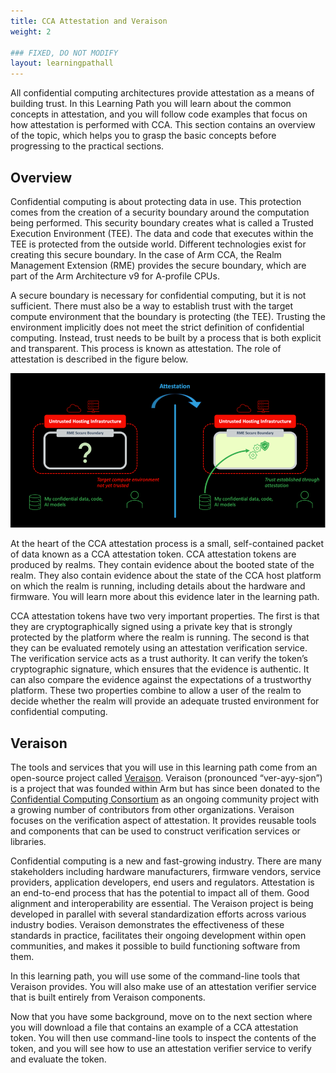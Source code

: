 ```yaml
---
title: CCA Attestation and Veraison
weight: 2

### FIXED, DO NOT MODIFY
layout: learningpathall
---
```


All confidential computing architectures provide attestation as a means of building trust. In this Learning Path you will learn about the common concepts in attestation, and you will follow code examples that focus on how attestation is performed with CCA. This section contains an overview of the topic, which helps you to grasp the basic concepts before progressing to the practical sections.

## Overview
Confidential computing is about protecting data in use. This protection comes from the creation of a security boundary around the computation being performed. This security boundary creates what is called a Trusted Execution Environment (TEE). The data and code that executes within the TEE is protected from the outside world. Different technologies exist for creating this secure boundary. In the case of Arm CCA, the Realm Management Extension (RME) provides the secure boundary, which are part of the Arm Architecture v9 for A-profile CPUs.

A secure boundary is necessary for confidential computing, but it is not sufficient. There must also be a way to establish trust with the target compute environment that the boundary is protecting (the TEE). Trusting the environment implicitly does not meet the strict definition of confidential computing. Instead, trust needs to be built by a process that is both explicit and transparent. This process is known as attestation. The role of attestation is described in the figure below.

![Attestation role](./attestation-role.png)


At the heart of the CCA attestation process is a small, self-contained packet of data known as a CCA attestation token. CCA attestation tokens are produced by realms. They contain evidence about the booted state of the realm. They also contain evidence about the state of the CCA host platform on which the realm is running, including details about the hardware and firmware. You will learn more about this evidence later in the learning path.

CCA attestation tokens have two very important properties. The first is that they are cryptographically signed using a private key that is strongly protected by the platform where the realm is running. The second is that they can be evaluated remotely using an attestation verification service. The verification service acts as a trust authority. It can verify the token’s cryptographic signature, which ensures that the evidence is authentic. It can also compare the evidence against the expectations of a trustworthy platform. These two properties combine to allow a user of the realm to decide whether the realm will provide an adequate trusted environment for confidential computing.

## Veraison

The tools and services that you will use in this learning path come from an open-source project called [Veraison](https://github.com/veraison). Veraison (pronounced “ver-ayy-sjon”) is a project that was founded within Arm but has since been donated to the [Confidential Computing Consortium](https://confidentialcomputing.io/) as an ongoing community project with a growing number of contributors from other organizations. Veraison focuses on the verification aspect of attestation. It provides reusable tools and components that can be used to construct verification services or libraries.

Confidential computing is a new and fast-growing industry. There are many stakeholders including hardware manufacturers, firmware vendors, service providers, application developers, end users and regulators. Attestation is an end-to-end process that has the potential to impact all of them. Good alignment and interoperability are essential. The Veraison project is being developed in parallel with several standardization efforts across various industry bodies. Veraison demonstrates the effectiveness of these standards in practice, facilitates their ongoing development within open communities, and makes it possible to build functioning software from them.

In this learning path, you will use some of the command-line tools that Veraison provides. You will also make use of an attestation verifier service that is built entirely from Veraison components.

Now that you have some background, move on to the next section where you will download a file that contains an example of a CCA attestation token. You will then use command-line tools to inspect the contents of the token, and you will see how to use an attestation verifier service to verify and evaluate the token.
